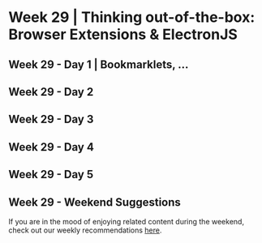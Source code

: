 # Week 29 | Thinking out-of-the-box: Browser Extensions & ElectronJS

## Week 29 - Day 1 | Bookmarklets, ...

## Week 29 - Day 2

## Week 29 - Day 3

## Week 29 - Day 4

## Week 29 - Day 5

## Week 29 - Weekend Suggestions

If you are in the mood of enjoying related content during the weekend, check out our weekly recommendations [here](WEEKEND.md).